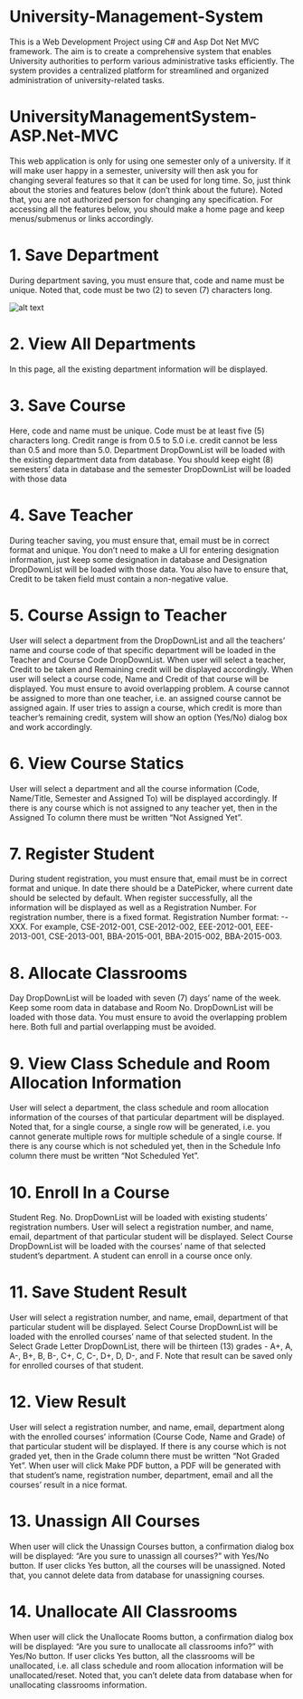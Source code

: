 # University-Management-System
This is a Web Development Project using C# and Asp Dot Net MVC framework. The aim is to create a comprehensive system that enables University authorities to perform various administrative tasks efficiently. The system provides a centralized platform for streamlined and organized administration of university-related tasks.

# UniversityManagementSystem-ASP.Net-MVC
This web application is only for using one semester only of a university. If it will make user happy in a semester, university will then ask you for changing several features so that it can be used for long time. So, just think about the stories and features below (don’t think about the future). Noted that, you are not authorized person for changing any specification. 
For accessing all the features below, you should make a home page and keep menus/submenus or links accordingly. 

# 1. Save Department 

During department saving, you must ensure that, code and name must be unique. Noted that, code must be two (2) to seven (7) characters long. 

![alt text](https://github.com/Sohel-Mahmud/UniversityManagementSystem-ASP.Net-MVC/blob/master/sss.PNG)
# 2. View All Departments 

In this page, all the existing department information will be displayed. 

# 3. Save Course 

Here, code and name must be unique. Code must be at least five (5) characters long. Credit range is from 0.5 to 5.0 i.e. credit cannot be less than 0.5 and more than 5.0. Department DropDownList will be loaded with the existing department data from database. You should keep eight (8) semesters’ data in database and the semester DropDownList will be loaded with those data

# 4. Save Teacher 
During teacher saving, you must ensure that, email must be in correct format and unique.
You don’t need to make a UI for entering designation information, just keep some designation in database and Designation DropDownList will be loaded with those data. You also have to ensure that, Credit to be taken field must contain a non-negative value. 

# 5. Course Assign to Teacher 
User will select a department from the DropDownList and all the teachers’ name and course code of that specific
department will be loaded in the Teacher and Course Code DropDownList. When user will select a teacher,
Credit to be taken and Remaining credit will be displayed accordingly. When user will select a course code, 
Name and Credit of that course will be displayed. You must ensure to avoid overlapping problem.
A course cannot be assigned to more than one teacher, i.e. an assigned course cannot be assigned again.
If user tries to assign a course, which credit is more than teacher’s remaining credit, system will show an option (Yes/No) dialog box and work accordingly.
 
# 6. View Course Statics 
User will select a department and all the course information (Code, Name/Title, Semester and Assigned To) will be displayed accordingly.
If there is any course which is not assigned to any teacher yet, then in the Assigned To column there must be written “Not Assigned Yet”. 

# 7. Register Student 
During student registration, you must ensure that, email must be in correct format and unique. In date there should be a DatePicker, where current date should be selected by default. When register successfully, all the information will be displayed as well as a Registration Number. For registration number, there is a fixed format. Registration Number format: <dept code>-<current year>-XXX. For example, CSE-2012-001, CSE-2012-002, EEE-2012-001, EEE-2013-001, CSE-2013-001, BBA-2015-001, BBA-2015-002, BBA-2015-003. 
 
# 8. Allocate Classrooms 
Day DropDownList will be loaded with seven (7) days’ name of the week. Keep some room data in database and Room No. DropDownList will be loaded with those data. You must ensure to avoid the overlapping problem here. Both full and partial overlapping must be avoided. 

# 9. View Class Schedule and Room Allocation Information 
User will select a department, the class schedule and room allocation information of the courses of that particular department will be displayed. Noted that, for a single course, a single row will be generated, i.e. you cannot generate multiple rows for multiple schedule of a single course. If there is any course which is not scheduled yet, then in the Schedule Info column there must be written “Not Scheduled Yet”. 

# 10. Enroll In a Course 
Student Reg. No. DropDownList will be loaded with existing students’ registration numbers. User will select a registration number, and name, email, department of that particular student will be displayed. Select Course DropDownList will be loaded with the courses’ name of that selected student’s department. A student can enroll in a course once only. 

# 11. Save Student Result 
User will select a registration number, and name, email, department of that particular student will be displayed. Select Course DropDownList will be loaded with the enrolled courses’ name of that selected student. In the Select Grade Letter DropDownList, there will be thirteen (13) grades - A+, A, A-, B+, B, B-, C+, C, C-, D+, D, D-, and F. Note that result can be saved only for enrolled courses of that student. 

# 12. View Result 
User will select a registration number, and name, email, department along with the enrolled courses’ information (Course Code, Name and Grade) of that particular student will be displayed. If there is any course which is not graded yet, then in the Grade column there must be written “Not Graded Yet”. When user will click Make PDF button, a PDF will be generated with that student’s name, registration number, department, email and all the courses’ result in a nice format. 

# 13. Unassign All Courses 
When user will click the Unassign Courses button, a confirmation dialog box will be displayed: “Are you sure to unassign all courses?” with Yes/No button. If user clicks Yes button, all the courses will be unassigned. Noted that, you cannot delete data from database for unassigning courses. 
 
# 14. Unallocate All Classrooms 
When user will click the Unallocate Rooms button, a confirmation dialog box will be displayed: “Are you sure to unallocate all classrooms info?” with Yes/No button. If user clicks Yes button, all the classrooms will be unallocated, i.e. all class schedule and room allocation information will be unallocated/reset. Noted that, you can’t delete data from database when for unallocating classrooms information. 
 
 

